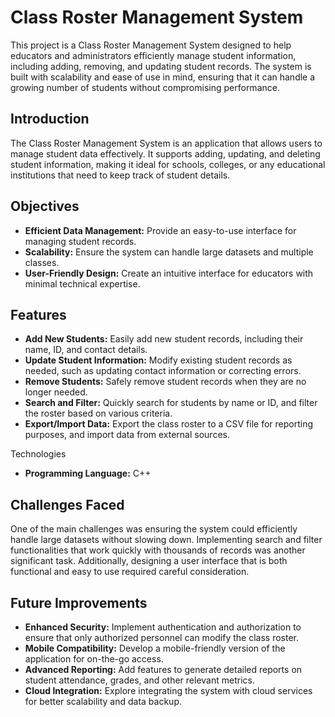 # Class Roster Management System
This project is a Class Roster Management System designed to help educators and administrators efficiently manage student information, including adding, removing, and updating student records. The system is built with scalability and ease of use in mind, ensuring that it can handle a growing number of students without compromising performance.

## Introduction
The Class Roster Management System is an application that allows users to manage student data effectively. It supports adding, updating, and deleting student information, making it ideal for schools, colleges, or any educational institutions that need to keep track of student details.

## Objectives
* <b>Efficient Data Management:</b> Provide an easy-to-use interface for managing student records.
* <b>Scalability:</b>  Ensure the system can handle large datasets and multiple classes.
* <b>User-Friendly Design:</b>  Create an intuitive interface for educators with minimal technical expertise.

## Features
* <b>Add New Students:</b>  Easily add new student records, including their name, ID, and contact details.
* <b>Update Student Information:</b>  Modify existing student records as needed, such as updating contact information or correcting errors.
* <b>Remove Students:</b>  Safely remove student records when they are no longer needed.
* <b>Search and Filter:</b>  Quickly search for students by name or ID, and filter the roster based on various criteria.
* <b>Export/Import Data:</b>  Export the class roster to a CSV file for reporting purposes, and import data from external sources.

Technologies
* <b>Programming Language:</b> C++


## Challenges Faced
One of the main challenges was ensuring the system could efficiently handle large datasets without slowing down. Implementing search and filter functionalities that work quickly with thousands of records was another significant task. Additionally, designing a user interface that is both functional and easy to use required careful consideration.

## Future Improvements
* <b>Enhanced Security:</b> Implement authentication and authorization to ensure that only authorized personnel can modify the class roster.
* <b>Mobile Compatibility:</b> Develop a mobile-friendly version of the application for on-the-go access.
* <b>Advanced Reporting:</b> Add features to generate detailed reports on student attendance, grades, and other relevant metrics.
* <b>Cloud Integration:</b> Explore integrating the system with cloud services for better scalability and data backup.
